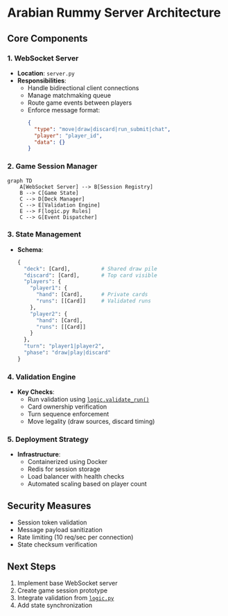 # Arabian Rummy Server Architecture

## Core Components

### 1. WebSocket Server
- **Location**: `server.py`
- **Responsibilities**:
  - Handle bidirectional client connections
  - Manage matchmaking queue
  - Route game events between players
  - Enforce message format:
    ```json
    {
      "type": "move|draw|discard|run_submit|chat",
      "player": "player_id",
      "data": {}
    }
    ```

### 2. Game Session Manager
```mermaid
graph TD
    A[WebSocket Server] --> B[Session Registry]
    B --> C[Game State]
    C --> D[Deck Manager]
    C --> E[Validation Engine]
    E --> F[logic.py Rules]
    C --> G[Event Dispatcher]
```

### 3. State Management
- **Schema**:
  ```python
  {
    "deck": [Card],          # Shared draw pile
    "discard": [Card],       # Top card visible
    "players": {
      "player1": {
        "hand": [Card],      # Private cards
        "runs": [[Card]]     # Validated runs
      },
      "player2": {
        "hand": [Card],
        "runs": [[Card]]
      }
    },
    "turn": "player1|player2",
    "phase": "draw|play|discard"
  }
  ```

### 4. Validation Engine
- **Key Checks**:
  - Run validation using [`logic.validate_run()`](logic.py:3-21)
  - Card ownership verification
  - Turn sequence enforcement
  - Move legality (draw sources, discard timing)

### 5. Deployment Strategy
- **Infrastructure**:
  - Containerized using Docker
  - Redis for session storage
  - Load balancer with health checks
  - Automated scaling based on player count

## Security Measures
- Session token validation
- Message payload sanitization
- Rate limiting (10 req/sec per connection)
- State checksum verification

## Next Steps
1. Implement base WebSocket server
2. Create game session prototype
3. Integrate validation from [`logic.py`](logic.py)
4. Add state synchronization